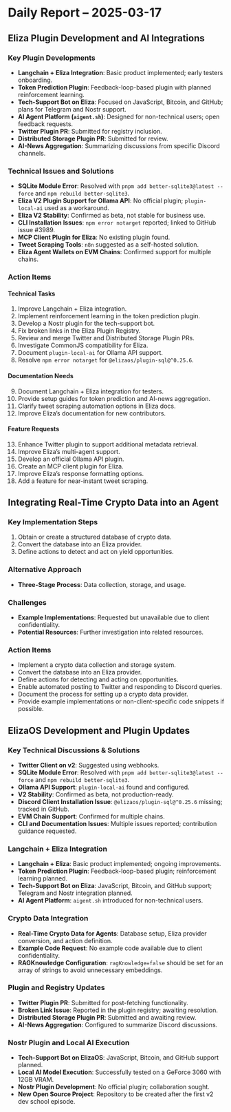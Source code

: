 # Daily Report – 2025-03-17

## Eliza Plugin Development and AI Integrations

### Key Plugin Developments
- **Langchain + Eliza Integration**: Basic product implemented; early testers onboarding.
- **Token Prediction Plugin**: Feedback-loop-based plugin with planned reinforcement learning.
- **Tech-Support Bot on Eliza**: Focused on JavaScript, Bitcoin, and GitHub; plans for Telegram and Nostr support.
- **AI Agent Platform (`aigent.sh`)**: Designed for non-technical users; open feedback requests.
- **Twitter Plugin PR**: Submitted for registry inclusion.
- **Distributed Storage Plugin PR**: Submitted for review.
- **AI-News Aggregation**: Summarizing discussions from specific Discord channels.

### Technical Issues and Solutions
- **SQLite Module Error**: Resolved with `pnpm add better-sqlite3@latest --force` and `npm rebuild better-sqlite3`.
- **Eliza V2 Plugin Support for Ollama API**: No official plugin; `plugin-local-ai` used as a workaround.
- **Eliza V2 Stability**: Confirmed as beta, not stable for business use.
- **CLI Installation Issues**: `npm error notarget` reported; linked to GitHub issue #3989.
- **MCP Client Plugin for Eliza**: No existing plugin found.
- **Tweet Scraping Tools**: `n8n` suggested as a self-hosted solution.
- **Eliza Agent Wallets on EVM Chains**: Confirmed support for multiple chains.

### Action Items
#### Technical Tasks
1. Improve Langchain + Eliza integration.
2. Implement reinforcement learning in the token prediction plugin.
3. Develop a Nostr plugin for the tech-support bot.
4. Fix broken links in the Eliza Plugin Registry.
5. Review and merge Twitter and Distributed Storage Plugin PRs.
6. Investigate CommonJS compatibility for Eliza.
7. Document `plugin-local-ai` for Ollama API support.
8. Resolve `npm error notarget` for `@elizaos/plugin-sql@^0.25.6`.

#### Documentation Needs
9. Document Langchain + Eliza integration for testers.
10. Provide setup guides for token prediction and AI-news aggregation.
11. Clarify tweet scraping automation options in Eliza docs.
12. Improve Eliza’s documentation for new contributors.

#### Feature Requests
13. Enhance Twitter plugin to support additional metadata retrieval.
14. Improve Eliza’s multi-agent support.
15. Develop an official Ollama API plugin.
16. Create an MCP client plugin for Eliza.
17. Improve Eliza’s response formatting options.
18. Add a feature for near-instant tweet scraping.

## Integrating Real-Time Crypto Data into an Agent

### Key Implementation Steps
1. Obtain or create a structured database of crypto data.
2. Convert the database into an Eliza provider.
3. Define actions to detect and act on yield opportunities.

### Alternative Approach
- **Three-Stage Process**: Data collection, storage, and usage.

### Challenges
- **Example Implementations**: Requested but unavailable due to client confidentiality.
- **Potential Resources**: Further investigation into related resources.

### Action Items
- Implement a crypto data collection and storage system.
- Convert the database into an Eliza provider.
- Define actions for detecting and acting on opportunities.
- Enable automated posting to Twitter and responding to Discord queries.
- Document the process for setting up a crypto data provider.
- Provide example implementations or non-client-specific code snippets if possible.

## ElizaOS Development and Plugin Updates

### Key Technical Discussions & Solutions
- **Twitter Client on v2**: Suggested using webhooks.
- **SQLite Module Error**: Resolved with `pnpm add better-sqlite3@latest --force` and `npm rebuild better-sqlite3`.
- **Ollama API Support**: `plugin-local-ai` found and configured.
- **V2 Stability**: Confirmed as beta, not production-ready.
- **Discord Client Installation Issue**: `@elizaos/plugin-sql@^0.25.6` missing; tracked in GitHub.
- **EVM Chain Support**: Confirmed for multiple chains.
- **CLI and Documentation Issues**: Multiple issues reported; contribution guidance requested.

### Langchain + Eliza Integration
- **Langchain + Eliza**: Basic product implemented; ongoing improvements.
- **Token Prediction Plugin**: Feedback-loop-based plugin; reinforcement learning planned.
- **Tech-Support Bot on Eliza**: JavaScript, Bitcoin, and GitHub support; Telegram and Nostr integration planned.
- **AI Agent Platform**: `aigent.sh` introduced for non-technical users.

### Crypto Data Integration
- **Real-Time Crypto Data for Agents**: Database setup, Eliza provider conversion, and action definition.
- **Example Code Request**: No example code available due to client confidentiality.
- **RAGKnowledge Configuration**: `ragKnowledge=false` should be set for an array of strings to avoid unnecessary embeddings.

### Plugin and Registry Updates
- **Twitter Plugin PR**: Submitted for post-fetching functionality.
- **Broken Link Issue**: Reported in the plugin registry; awaiting resolution.
- **Distributed Storage Plugin PR**: Submitted and awaiting review.
- **AI-News Aggregation**: Configured to summarize Discord discussions.

### Nostr Plugin and Local AI Execution
- **Tech-Support Bot on ElizaOS**: JavaScript, Bitcoin, and GitHub support planned.
- **Local AI Model Execution**: Successfully tested on a GeForce 3060 with 12GB VRAM.
- **Nostr Plugin Development**: No official plugin; collaboration sought.
- **New Open Source Project**: Repository to be created after the first v2 dev school episode.
